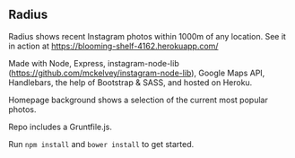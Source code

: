 ## Radius

Radius shows recent Instagram photos within 1000m of any location. See it in action at https://blooming-shelf-4162.herokuapp.com/

Made with Node, Express, instagram-node-lib (https://github.com/mckelvey/instagram-node-lib), Google Maps API, Handlebars, the help of Bootstrap & SASS, and hosted on Heroku.

Homepage background shows a selection of the current most popular photos.

Repo includes a Gruntfile.js. 

Run `npm install` and `bower install` to get started. 